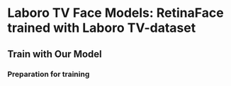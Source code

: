 Laboro TV Face Models: RetinaFace trained with Laboro TV-dataset
======

Train with Our Model
---
### Preparation for training
